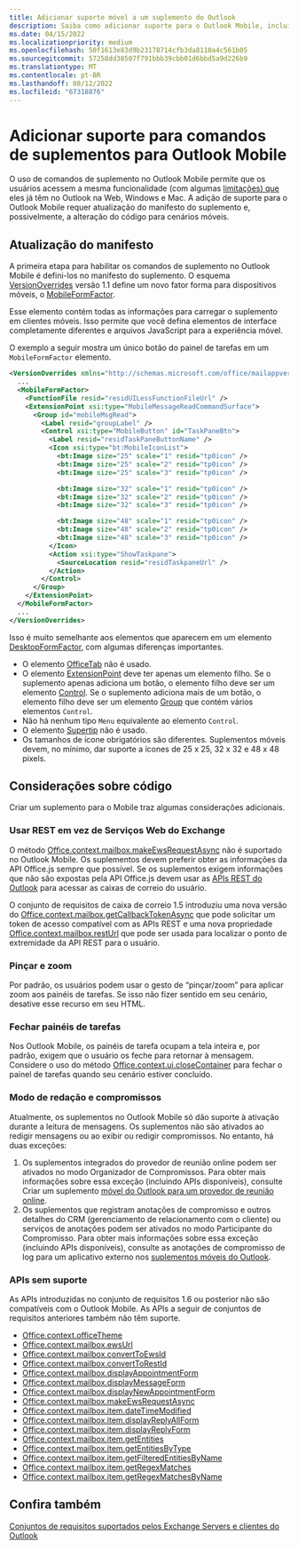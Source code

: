 ```yaml
---
title: Adicionar suporte móvel a um suplemento do Outlook
description: Saiba como adicionar suporte para o Outlook Mobile, incluindo como atualizar o manifesto do suplemento e alterar seu código para cenários móveis, se necessário.
ms.date: 04/15/2022
ms.localizationpriority: medium
ms.openlocfilehash: 50f1613e83d9b23178714cfb3da8110a4c561b05
ms.sourcegitcommit: 57258dd38507f791bbb39cbb01d6bbd5a9d226b9
ms.translationtype: MT
ms.contentlocale: pt-BR
ms.lasthandoff: 08/12/2022
ms.locfileid: "67318876"
---
```

# <a name="add-support-for-add-in-commands-for-outlook-mobile"></a>Adicionar suporte para comandos de suplementos para Outlook Mobile

O uso de comandos de suplemento no Outlook Mobile permite que os usuários acessem a mesma funcionalidade (com algumas [limitações) que](#code-considerations) eles já têm no Outlook na Web, Windows e Mac. A adição de suporte para o Outlook Mobile requer atualização do manifesto do suplemento e, possivelmente, a alteração do código para cenários móveis.

## <a name="updating-the-manifest"></a>Atualização do manifesto

A primeira etapa para habilitar os comandos de suplemento no Outlook Mobile é defini-los no manifesto do suplemento. O esquema [VersionOverrides](/javascript/api/manifest/versionoverrides) versão 1.1 define um novo fator forma para dispositivos móveis, o [MobileFormFactor](/javascript/api/manifest/mobileformfactor).

Esse elemento contém todas as informações para carregar o suplemento em clientes móveis. Isso permite que você defina elementos de interface completamente diferentes e arquivos JavaScript para a experiência móvel.

O exemplo a seguir mostra um único botão do painel de tarefas em um `MobileFormFactor` elemento.

```xml
<VersionOverrides xmlns="http://schemas.microsoft.com/office/mailappversionoverrides/1.1" xsi:type="VersionOverridesV1_1">
  ...
  <MobileFormFactor>
    <FunctionFile resid="residUILessFunctionFileUrl" />
    <ExtensionPoint xsi:type="MobileMessageReadCommandSurface">
      <Group id="mobileMsgRead">
        <Label resid="groupLabel" />
        <Control xsi:type="MobileButton" id="TaskPaneBtn">
          <Label resid="residTaskPaneButtonName" />
          <Icon xsi:type="bt:MobileIconList">
            <bt:Image size="25" scale="1" resid="tp0icon" />
            <bt:Image size="25" scale="2" resid="tp0icon" />
            <bt:Image size="25" scale="3" resid="tp0icon" />

            <bt:Image size="32" scale="1" resid="tp0icon" />
            <bt:Image size="32" scale="2" resid="tp0icon" />
            <bt:Image size="32" scale="3" resid="tp0icon" />

            <bt:Image size="48" scale="1" resid="tp0icon" />
            <bt:Image size="48" scale="2" resid="tp0icon" />
            <bt:Image size="48" scale="3" resid="tp0icon" />
          </Icon>
          <Action xsi:type="ShowTaskpane">
            <SourceLocation resid="residTaskpaneUrl" />
          </Action>
        </Control>
      </Group>
    </ExtensionPoint>
  </MobileFormFactor>
  ...
</VersionOverrides>
```

Isso é muito semelhante aos elementos que aparecem em um elemento [DesktopFormFactor](/javascript/api/manifest/desktopformfactor), com algumas diferenças importantes.

- O elemento [OfficeTab](/javascript/api/manifest/officetab) não é usado.
- O elemento [ExtensionPoint](/javascript/api/manifest/extensionpoint) deve ter apenas um elemento filho. Se o suplemento apenas adiciona um botão, o elemento filho deve ser um elemento [Control](/javascript/api/manifest/control). Se o suplemento adiciona mais de um botão, o elemento filho deve ser um elemento [Group](/javascript/api/manifest/group) que contém vários elementos `Control`.
- Não há nenhum tipo `Menu` equivalente ao elemento `Control`.
- O elemento [Supertip](/javascript/api/manifest/supertip) não é usado.
- Os tamanhos de ícone obrigatórios são diferentes. Suplementos móveis devem, no mínimo, dar suporte a ícones de 25 x 25, 32 x 32 e 48 x 48 pixels.

## <a name="code-considerations"></a>Considerações sobre código

Criar um suplemento para o Mobile traz algumas considerações adicionais.

### <a name="use-rest-instead-of-exchange-web-services"></a>Usar REST em vez de Serviços Web do Exchange

O método [Office.context.mailbox.makeEwsRequestAsync](/javascript/api/requirement-sets/outlook/preview-requirement-set/office.context.mailbox#methods) não é suportado no Outlook Mobile. Os suplementos devem preferir obter as informações da API Office.js sempre que possível. Se os suplementos exigem informações que não são expostas pela API Office.js devem usar as [APIs REST do Outlook](/outlook/rest/) para acessar as caixas de correio do usuário.

O conjunto de requisitos de caixa de correio 1.5 introduziu uma nova versão do [Office.context.mailbox.getCallbackTokenAsync](/javascript/api/requirement-sets/outlook/preview-requirement-set/office.context.mailbox#methods) que pode solicitar um token de acesso compatível com as APIs REST e uma nova propriedade [Office.context.mailbox.restUrl](/javascript/api/requirement-sets/outlook/preview-requirement-set/office.context.mailbox#properties) que pode ser usada para localizar o ponto de extremidade da API REST para o usuário.

### <a name="pinch-zoom"></a>Pinçar e zoom

Por padrão, os usuários podem usar o gesto de “pinçar/zoom” para aplicar zoom aos painéis de tarefas. Se isso não fizer sentido em seu cenário, desative esse recurso em seu HTML.

### <a name="close-task-panes"></a>Fechar painéis de tarefas

Nos Outlook Mobile, os painéis de tarefa ocupam a tela inteira e, por padrão, exigem que o usuário os feche para retornar à mensagem. Considere o uso do método [Office.context.ui.closeContainer](/javascript/api/office/office.ui#office-office-ui-closecontainer-member(1)) para fechar o painel de tarefas quando seu cenário estiver concluído.

### <a name="compose-mode-and-appointments"></a>Modo de redação e compromissos

Atualmente, os suplementos no Outlook Mobile só dão suporte à ativação durante a leitura de mensagens. Os suplementos não são ativados ao redigir mensagens ou ao exibir ou redigir compromissos. No entanto, há duas exceções:

1. Os suplementos integrados do provedor de reunião online podem ser ativados no modo Organizador de Compromissos. Para obter mais informações sobre essa exceção (incluindo APIs disponíveis), consulte Criar um suplemento [móvel do Outlook para um provedor de reunião online](online-meeting.md#available-apis).
1. Os suplementos que registram anotações de compromisso e outros detalhes do CRM (gerenciamento de relacionamento com o cliente) ou serviços de anotações podem ser ativados no modo Participante do Compromisso. Para obter mais informações sobre essa exceção (incluindo APIs disponíveis), consulte as anotações de compromisso de log para um aplicativo externo nos [suplementos móveis do Outlook](mobile-log-appointments.md#available-apis).

### <a name="unsupported-apis"></a>APIs sem suporte

As APIs introduzidas no conjunto de requisitos 1.6 ou posterior não são compatíveis com o Outlook Mobile. As APIs a seguir de conjuntos de requisitos anteriores também não têm suporte.

- [Office.context.officeTheme](/javascript/api/requirement-sets/outlook/preview-requirement-set/office.context#officetheme-officetheme)
- [Office.context.mailbox.ewsUrl](/javascript/api/requirement-sets/outlook/preview-requirement-set/office.context.mailbox#properties)
- [Office.context.mailbox.convertToEwsId](/javascript/api/requirement-sets/outlook/preview-requirement-set/office.context.mailbox#methods)
- [Office.context.mailbox.convertToRestId](/javascript/api/requirement-sets/outlook/preview-requirement-set/office.context.mailbox#methods)
- [Office.context.mailbox.displayAppointmentForm](/javascript/api/requirement-sets/outlook/preview-requirement-set/office.context.mailbox#methods)
- [Office.context.mailbox.displayMessageForm](/javascript/api/requirement-sets/outlook/preview-requirement-set/office.context.mailbox#methods)
- [Office.context.mailbox.displayNewAppointmentForm](/javascript/api/requirement-sets/outlook/preview-requirement-set/office.context.mailbox#methods)
- [Office.context.mailbox.makeEwsRequestAsync](/javascript/api/requirement-sets/outlook/preview-requirement-set/office.context.mailbox#methods)
- [Office.context.mailbox.item.dateTimeModified](/javascript/api/requirement-sets/outlook/preview-requirement-set/office.context.mailbox.item#properties)
- [Office.context.mailbox.item.displayReplyAllForm](/javascript/api/requirement-sets/outlook/preview-requirement-set/office.context.mailbox.item#methods)
- [Office.context.mailbox.item.displayReplyForm](/javascript/api/requirement-sets/outlook/preview-requirement-set/office.context.mailbox.item#methods)
- [Office.context.mailbox.item.getEntities](/javascript/api/requirement-sets/outlook/preview-requirement-set/office.context.mailbox.item#methods)
- [Office.context.mailbox.item.getEntitiesByType](/javascript/api/requirement-sets/outlook/preview-requirement-set/office.context.mailbox.item#methods)
- [Office.context.mailbox.item.getFilteredEntitiesByName](/javascript/api/requirement-sets/outlook/preview-requirement-set/office.context.mailbox.item#methods)
- [Office.context.mailbox.item.getRegexMatches](/javascript/api/requirement-sets/outlook/preview-requirement-set/office.context.mailbox.item#methods)
- [Office.context.mailbox.item.getRegexMatchesByName](/javascript/api/requirement-sets/outlook/preview-requirement-set/office.context.mailbox.item#methods)

## <a name="see-also"></a>Confira também

[Conjuntos de requisitos suportados pelos Exchange Servers e clientes do Outlook](/javascript/api/requirement-sets/outlook/outlook-api-requirement-sets#requirement-sets-supported-by-exchange-servers-and-outlook-clients)